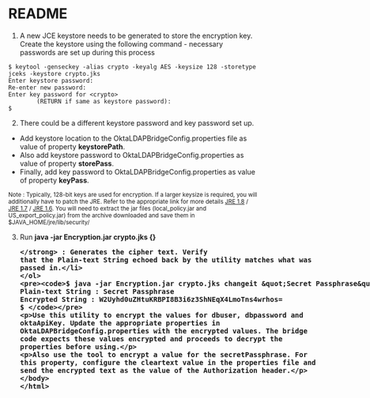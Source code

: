 # README

1. A new JCE keystore needs to be generated to store the encryption key. Create the keystore using the following command - necessary passwords are set up during this process
```
$ keytool -genseckey -alias crypto -keyalg AES -keysize 128 -storetype jceks -keystore crypto.jks
Enter keystore password:  
Re-enter new password: 
Enter key password for <crypto>
        (RETURN if same as keystore password):  
$ 
```

2) There could be a different keystore password and key password set up.
* Add keystore location to the OktaLDAPBridgeConfig.properties file as value of property **keystorePath**.
* Also add keystore password to OktaLDAPBridgeConfig.properties as value of property **storePass**.
* Finally, add key password to OktaLDAPBridgeConfig.properties as value of property **keyPass**.

<sub>Note : Typically, 128-bit keys are used for encryption. If a larger keysize is required, you will additionally have to patch the JRE. Refer to the appropriate link for more details [JRE 1.8](http://www.oracle.com/technetwork/java/javase/downloads/jce8-download-2133166.html) / [JRE 1.7](http://www.oracle.com/technetwork/java/javase/downloads/jce-7-download-432124.html) / [JRE 1.6](http://www.oracle.com/technetwork/java/javase/downloads/jce-6-download-429243.html). You will need to extract the jar files (local_policy.jar and US_export_policy.jar) from the archive downloaded and save them in $JAVA_HOME/jre/lib/security/</sub>

3) Run **java -jar Encryption.jar crypto.jks <storepass> {<keypass>} <plaintext>** : Generates the cipher text. Verify that the Plain-text String echoed back by the utility matches what was passed in.
```
$ java -jar Encryption.jar crypto.jks changeit "Secret Passphrase"
Plain-text String : Secret Passphrase
Encrypted String : W2Uyhd0uZHtuKRBPI8B3i6z3ShNEqX4LmoTns4wrhos=
$ 
```
Use this utility to encrypt the values for dbuser, dbpassword and oktaApiKey. Update the appropriate properties in OktaLDAPBridgeConfig.properties with the encrypted values. The bridge code expects these values encrypted and proceeds to decrypt the properties before using.

Also use the tool to encrypt a value for the secretPassphrase. For this property, configure the cleartext value in the properties file and send the encrypted text as the value of the Authorization header.
